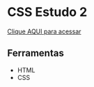 # CSS Estudo 2

[Clique AQUI para acessar](https://nepht022.github.io/studies/CSS-2/modelo-caixa.html)


## Ferramentas

- HTML
- CSS
